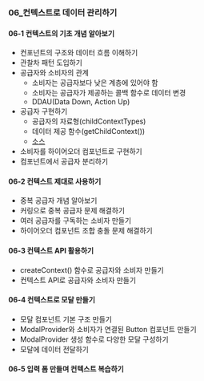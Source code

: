 ### 06\_컨텍스트로 데이터 관리하기

#### 06-1 컨텍스트의 기초 개념 알아보기

- 컨포넌트의 구조와 데이터 흐름 이해하기
- 관찰차 패턴 도입하기
- 공급자와 소비자의 관계
  - 소비자는 공급자보다 낮은 계층에 있어야 함
  - 소비자는 공급자가 제공하는 콜백 함수로 데이터 변경
  - DDAU(Data Down, Action Up)
- 공급자 구현하기
  - 공급자의 자료형(childContextTypes)
  - 데이터 제공 함수(getChildContext())
  - [소스]()
- 소비자를 하이어오더 컴포넌트로 구현하기
- 컴포넌트에서 공급자 분리하기

#### 06-2 컨텍스트 제대로 사용하기

- 중복 공급자 개념 알아보기
- 커링으로 중복 공급자 문제 해결하기
- 여러 공급자를 구독하는 소비자 만들기
- 하이어오더 컴포넌트 조합 충돌 문제 해결하기

#### 06-3 컨텍스트 API 활용하기

- createContext() 함수로 공급자와 소비자 만들기
- 컨텍스트 API로 공급자와 소비자 만들기

#### 06-4 컨텍스트로 모달 만들기

- 모달 컴포넌트 기본 구조 만들기
- ModalProvider와 소비자가 연결된 Button 컴포넌트 만들기
- ModalProvider 생성 함수로 다양한 모달 구성하기
- 모달에 데이터 전달하기

#### 06-5 입력 폼 만들며 컨텍스트 복습하기
